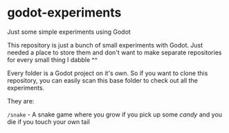 # godot-experiments
Just some simple experiments using Godot

This repository is just a bunch of small experiments with Godot.
Just needed a place to store them and don't want to make separate repositories for every small thing I dabble ^^

Every folder is a Godot project on it's own.
So if you want to clone this repository, you can easily scan this base folder to check out all the experiments.

They are:

`/snake` - A snake game where you grow if you pick up some _candy_ and you die if you touch your own tail
